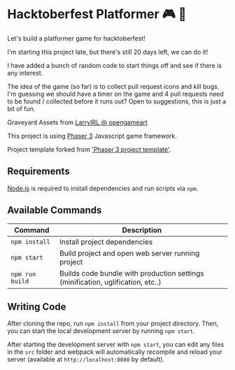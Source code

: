 # Hacktoberfest Platformer 🎮 🎃

Let's build a platformer game for hacktoberfest!

I'm starting this project late, but there's still 20 days left, we can do it!

I have added a bunch of random code to start things off and see if there is any interest.

The idea of the game (so far) is to collect pull request icons and kill bugs. I'm guessing we should have a timer on the game and 4 pull requests need to be found / collected before it runs out? Open to suggestions, this is just a bit of fun.

Graveyard Assets from [LarryIRL @ opengameart](https://opengameart.org/content/seamless-2d-graveyard-background)

This project is using [Phaser 3](https://www.phaser.io/phaser3) Javascript game framework.

Project template forked from ['Phaser 3 project template'](https://github.com/photonstorm/phaser3-project-template).

## Requirements

[Node.js](https://nodejs.org) is required to install dependencies and run scripts via `npm`.

## Available Commands

| Command         | Description                                                                     |
| --------------- | ------------------------------------------------------------------------------- |
| `npm install`   | Install project dependencies                                                    |
| `npm start`     | Build project and open web server running project                               |
| `npm run build` | Builds code bundle with production settings (minification, uglification, etc..) |

## Writing Code

After cloning the repo, run `npm install` from your project directory. Then, you can start the local development
server by running `npm start`.

After starting the development server with `npm start`, you can edit any files in the `src` folder
and webpack will automatically recompile and reload your server (available at `http://localhost:8080`
by default).
